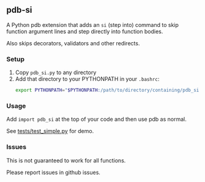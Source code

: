 ## pdb-si

A Python pdb extension that adds an `si` (step into) command to skip function
argument lines and step directly into function bodies.

Also skips decorators, validators and other redirects.

### Setup

1. Copy `pdb_si.py` to any directory
2. Add that directory to your PYTHONPATH in your `.bashrc`:
   ```bash
   export PYTHONPATH="$PYTHONPATH:/path/to/directory/containing/pdb_si.py"
   ```

### Usage

Add ``import pdb_si`` at the top of your code and then use pdb as normal.

See [tests/test_simple.py](tests/test_simple.py) for demo.

### Issues

This is not guaranteed to work for all functions.

Please report issues in github issues.
